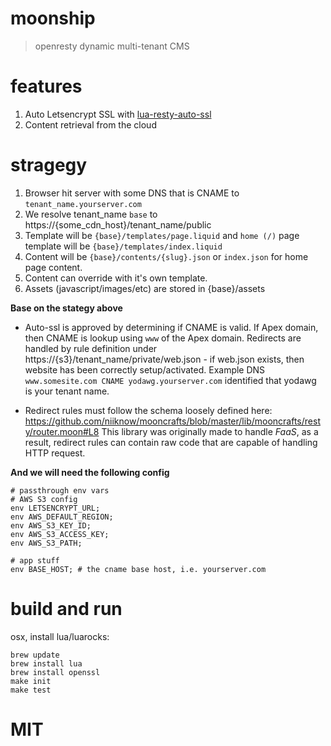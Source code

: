 # moonship
> openresty dynamic multi-tenant CMS

# features
1. Auto Letsencrypt SSL with [lua-resty-auto-ssl](https://github.com/GUI/lua-resty-auto-ssl)
2. Content retrieval from the cloud

# stragegy
1. Browser hit server with some DNS that is CNAME to `tenant_name.yourserver.com`
2. We resolve tenant_name `base` to https://{some_cdn_host}/tenant_name/public
3. Template will be `{base}/templates/page.liquid` and `home (/)` page template will be `{base}/templates/index.liquid`
4. Content will be `{base}/contents/{slug}.json` or `index.json` for home page content.
5. Content can override with it's own template.
6. Assets (javascript/images/etc) are stored in {base}/assets

**Base on the stategy above**

* Auto-ssl is approved by determining if CNAME is valid.  If Apex domain, then CNAME is lookup using `www` of the Apex domain.  Redirects are handled by rule definition under https://{s3}/tenant_name/private/web.json - if web.json exists, then website has been correctly setup/activated.  Example DNS `www.somesite.com CNAME yodawg.yourserver.com` identified that yodawg is your tenant name.

* Redirect rules must follow the schema loosely defined here: https://github.com/niiknow/mooncrafts/blob/master/lib/mooncrafts/resty/router.moon#L8  This library was originally made to handle *FaaS*, as a result, redirect rules can contain raw code that are capable of handling HTTP request.

**And we will need the following config**
```
# passthrough env vars
# AWS S3 config
env LETSENCRYPT_URL;
env AWS_DEFAULT_REGION;
env AWS_S3_KEY_ID;
env AWS_S3_ACCESS_KEY;
env AWS_S3_PATH;

# app stuff
env BASE_HOST; # the cname base host, i.e. yourserver.com
```

# build and run
osx, install lua/luarocks:
```
brew update
brew install lua
brew install openssl
make init
make test
```

# MIT
